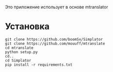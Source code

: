 Это приложение использует в основе mtranslator
# Установка
```
git clone https://github.com/boomSx/Simplator
git clone https://github.com/mouuff/mtranslate
cd mtranslate
python setup.py
cd..
cd Simplator
pip install -r requirements.txt
```
